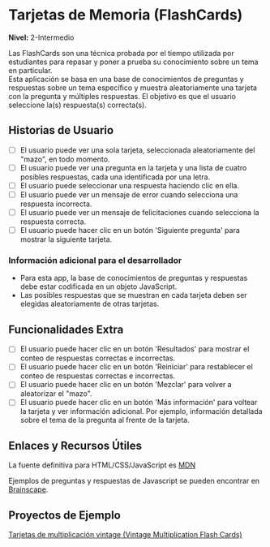 # Tarjetas de Memoria (FlashCards)  
**Nivel:** 2-Intermedio  
  
Las FlashCards son una técnica probada por el tiempo utilizada por estudiantes para repasar y poner a prueba su conocimiento sobre un tema en particular.  
Esta aplicación se basa en una base de conocimientos de preguntas y respuestas sobre un tema específico y muestra aleatoriamente una tarjeta con la pregunta y múltiples respuestas. El objetivo es que el usuario seleccione la(s) respuesta(s) correcta(s).  
  
## Historias de Usuario  
  
-   [ ] El usuario puede ver una sola tarjeta, seleccionada aleatoriamente del "mazo", en todo momento.  
-   [ ] El usuario puede ver una pregunta en la tarjeta y una lista de cuatro posibles respuestas, cada una identificada por una letra.  
-   [ ] El usuario puede seleccionar una respuesta haciendo clic en ella.  
-   [ ] El usuario puede ver un mensaje de error cuando selecciona una respuesta incorrecta.  
-   [ ] El usuario puede ver un mensaje de felicitaciones cuando selecciona la respuesta correcta.  
-   [ ] El usuario puede hacer clic en un botón 'Siguiente pregunta' para mostrar la siguiente tarjeta.  
  
### Información adicional para el desarrollador  
  
-   Para esta app, la base de conocimientos de preguntas y respuestas debe estar codificada en un objeto JavaScript.  
-   Las posibles respuestas que se muestran en cada tarjeta deben ser elegidas aleatoriamente de otras tarjetas.  
  
## Funcionalidades Extra  
  
-   [ ] El usuario puede hacer clic en un botón 'Resultados' para mostrar el conteo de respuestas correctas e incorrectas.  
-   [ ] El usuario puede hacer clic en un botón 'Reiniciar' para restablecer el conteo de respuestas correctas e incorrectas.  
-   [ ] El usuario puede hacer clic en un botón 'Mezclar' para volver a aleatorizar el "mazo".  
-   [ ] El usuario puede hacer clic en un botón 'Más información' para voltear la tarjeta y ver información adicional. Por ejemplo, información detallada sobre el tema de la pregunta al frente de la tarjeta.  
  
## Enlaces y Recursos Útiles  
  
La fuente definitiva para HTML/CSS/JavaScript es [MDN](https://developer.mozilla.org/en-US/)  
  
Ejemplos de preguntas y respuestas de Javascript se pueden encontrar en [Brainscape](https://www.brainscape.com/subjects/javascript).  
  
## Proyectos de Ejemplo  
  
[Tarjetas de multiplicación vintage (Vintage Multiplication Flash Cards)](https://codepen.io/NinoLopezTech/pen/vJBMpZ)  